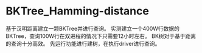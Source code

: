 # BKTree_Hamming-distance
基于汉明距离建立一颗BKTree并进行查询。
实测建立一个400W行数据的BKTree，查询100W行在双进程的情况下只需要12小时左右。
BK树对于基于距离的查询十分高效。
先运行功能进行建树，在执行driver进行查询。
